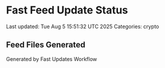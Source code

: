# Fast Feed Update Status
Last updated: Tue Aug  5 15:51:32 UTC 2025
Categories: crypto

## Feed Files Generated

Generated by Fast Updates Workflow
